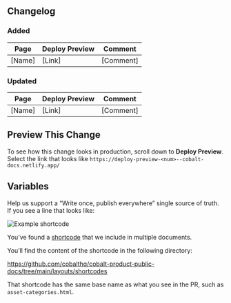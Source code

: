 ## Changelog

### Added

| Page | Deploy Preview | Comment |
| ----- | ----- | ----- |
| [Name] | [Link] | [Comment] |

### Updated

| Page | Deploy Preview | Comment |
| ----- | ----- | ----- |
| [Name] | [Link] | [Comment] |

## Preview This Change

To see how this change looks in production, scroll down to **Deploy Preview**. Select the link that looks like `https://deploy-preview-<num>--cobalt-docs.netlify.app/`

## Variables

Help us support a “Write once, publish everywhere” single source of truth. If you see a line that looks like:

![Example shortcode](/git/ExampleShortcode.png "Example shortcode")

You’ve found a [shortcode](https://gohugo.io/content-management/shortcodes/) that we include in multiple documents.

You’ll find the content of the shortcode in the following directory:

https://github.com/cobalthq/cobalt-product-public-docs/tree/main/layouts/shortcodes

That shortcode has the same base name as what you see in the PR, such as `asset-categories.html`.
